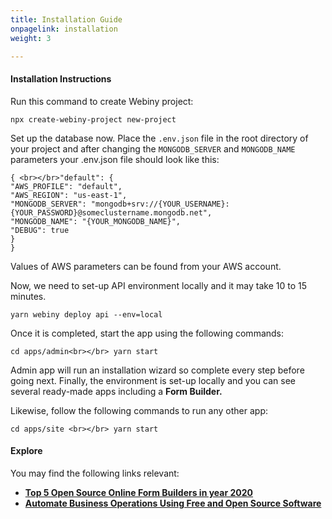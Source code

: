 ```yaml
---
title: Installation Guide
onpagelink: installation
weight: 3

---
```


#### **Installation Instructions**

Run this command to create Webiny project:

 ```
 npx create-webiny-project new-project
```

Set up the database now. Place the `.env.json` file in the root directory of your project and after changing the `MONGODB_SERVER` and `MONGODB_NAME` parameters your .env.json file should look like this:

 ```
{ <br></br>"default": {
"AWS_PROFILE": "default",
"AWS_REGION": "us-east-1",
"MONGODB_SERVER": "mongodb+srv://{YOUR_USERNAME}:{YOUR_PASSWORD}@someclustername.mongodb.net",
"MONGODB_NAME": "{YOUR_MONGODB_NAME}",
"DEBUG": true
}
}
```

Values of AWS parameters can be found from your AWS account.

Now, we need to set-up API environment locally and it may take 10 to 15 minutes.

 ```
 yarn webiny deploy api --env=local
```

Once it is completed, start the app using the following commands:

 ```
 cd apps/admin<br></br> yarn start
```

Admin app will run an installation wizard so complete every step before going next. Finally, the environment is set-up locally and you can see several ready-made apps including a **Form Builder.**

Likewise, follow the following commands to run any other app:

 ```
 cd apps/site <br></br> yarn start 
```

####  

#### **Explore**

You may find the following links relevant:

- **[Top 5 Open Source Online Form Builders in year 2020](https://blog.containerize.com/2020/10/08/top-5-open-source-online-form-builders-in-year-2020/)**
- **[Automate Business Operations Using Free and Open Source Software](https://blog.containerize.com/2020/08/27/automate-business-operations-using-open-source-software/)**
 